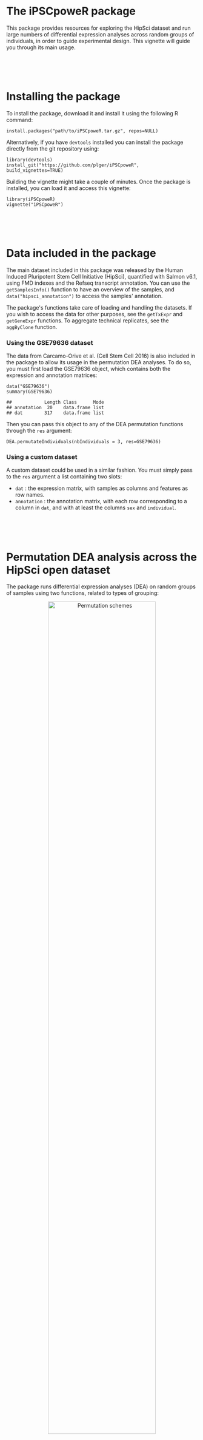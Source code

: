 # The iPSCpoweR package

This package provides resources for exploring the HipSci dataset and run large numbers of differential expression analyses across random groups of individuals, in order to guide experimental design. This vignette will guide you through its main usage.

<br/><br/><br/>
      
        
# Installing the package

To install the package, download it and install it using the following R command:
```
install.packages("path/to/iPSCpoweR.tar.gz", repos=NULL)
```

Alternatively, if you have `devtools` installed you can install the package directly from the git repository using:
```
library(devtools)
install_git("https://github.com/plger/iPSCpoweR", build_vignettes=TRUE)
```

Building the vignette might take a couple of minutes. Once the package is installed, you can load it and access this vignette:
```
library(iPSCpoweR)
vignette("iPSCpoweR")
```

<br/><br/><br/>


# Data included in the package

The main dataset included in this package was released by the Human Induced Pluripotent Stem Cell Initiative (HipSci), quantified with Salmon v6.1, using FMD indexes and the Refseq transcript annotation. You can use the `getSamplesInfo()` function to have an overview of the samples, and `data("hipsci_annotation")` to access the samples' annotation.

The package's functions take care of loading and handling the datasets. If you wish to access the data for other purposes, see the `getTxExpr` and `getGeneExpr` functions. To aggregate technical replicates, see the `aggByClone` function.

### Using the GSE79636 dataset

The data from Carcamo-Orive et al. (Cell Stem Cell 2016) is also included in the package to allow its usage in the permutation DEA analyses. To do so, you must first load the GSE79636 object, which contains both the expression and annotation matrices:
```
data("GSE79636")
summary(GSE79636)

##            Length Class      Mode
## annotation  20    data.frame list
## dat        317    data.frame list
```

Then you can pass this object to any of the DEA permutation functions through the `res` argument:
```{r egg, eval=F}
DEA.permutateIndividuals(nbIndividuals = 3, res=GSE79636)
```

### Using a custom dataset

A custom dataset could be used in a similar fashion. You must simply pass to the `res` argument a list containing two slots:

- `dat` : the expression matrix, with samples as columns and features as row names.
- `annotation` : the annotation matrix, with each row corresponding to a column in `dat`, and with at least the columns `sex` and `individual`.


<br/><br/><br/>
      

# Permutation DEA analysis across the HipSci open dataset

The package runs differential expression analyses (DEA) on random groups of samples using two functions, related to types of grouping:

<p style="text-align: center;"><img src="vignette/permu_schemes.png" alt="Permutation schemes" width=75%/></p>

By default, the permutation functions are multithreaded, using `detetedCores()-1` threads. This can be adjusted through the `ncores` arguments, and multithreading can be disabled using `ncores=1`.

## DEA.permutateIndividuals

The `DEA.permutateIndividuals` function constitutes, for each permutation, random groups of sex-balanced individuals. By default, the function will run up to 300 DEA (depending on how many different permutations are possible), each on random but sex-balanced groups of 2 individuals, using 2 iPSC clones per individual.

The (maximum) number of permutations can be changed with the `maxTests` argument; the number of individual per group can be changed using the `nbIndividuals` argument, and the number of clones (either 1 or 2) can be changed using the `nbClone` argument.

The default function does not add true/known differential expression (necessary for estimates of sensitivity), and the results can accordingly only be used for specificity analysis. To include differential expression and assess the proportion of it detected, set `addDE=TRUE` (see `?DEA.permutateIndividuals` for more details). We'll run this example single-threaded (`ncores=1`):

```
DEA.permutateIndividuals(nbIndividuals = 3, maxTests = 10, nbClone = 2, addDE=TRUE, ncores = 1)

## Aggregating transcript counts to gene-level...
## Running 10 differential expression analyses
## Results saved in 3indiv.vs.3indiv.2.RData
```

By default, the results (both a R object and summary figures) will be saved in the current working directory, although this behavior can be changed by setting `doSave=FALSE, returnResults=TRUE`.

A number of other parameters can be altered; see `?DEA.permutateIndividuals` for more information.

## DEA.permutateClones

The `DEA.permutateClones` function selects random individuals for each permutation, and puts one iPSC clone of each individual in each of two groups, so that each group contains different clones from the same set of individuals. By default, the function will run up to 300 DEA (can be changed with the `maxTests` argument), using groups based on 2 individuals (can be changed using the `nbIndividuals` argument).

The output, as well as most of the options (including the addition of differential expression) are as in the `DEA.permutateIndividuals` function. The function however has an additional feature, controlled by the `paired` argument: if set to TRUE, the differential expression will not be performed using the classical method (edgeR with exact test), but using GLM in order to pair the clones of the same individuals, i.e. using the model `~individual+group`. By default, pairing is disabled.

For more information, see `?DEA.permutateClones`.

## Output files

if `doSave=TRUE` (default), 3 or 4 output files are produced, each with either of the following prefix:
1. `[x]indiv.vs.[x]indiv.[y]` for results of the `DEA.permutateIndividuals` function, where x is the number of individuals per group and y the number of clones (e.g. 2indiv.vs.2indiv.1).
2. `clones.[x]indiv.[paired]` for results of the `DEA.permutateClones` function, where x is the number of individuals and [paired] indicates if a paired analysis was performed.

The output files are:

1. *.RData : a R object containing all the results as well as the call.
2. *Nsig.svg : a histogram of the number of `spurious` differentially-expressed genes for each permutation.
3. *logFC.svg : a histogram of the foldchange of the `spurious` differentially-expressed genes.
4. *sensitivity.svg : (only if `addDE=TRUE`) a heatmap of the sensitivity at different foldchanges and expression levels, as produced by the `getSensitivityMatrix()` function.

### Extracting true and false positives from the results

The simplest way of extracting the distributions of true positives (TP) and false positives (FP) from the results of permutation DEA is through the 
`readPermResults` function:
```
pm <- readPermResults("3indiv.vs.3indiv.2.RData")
```

The function returns a list, with each element being the results of one set of permuations. In other words, multiple filenames could be passed to the `readPermResults` function, but right now we have only one:
```
lapply(pm[[1]],FUN=head)
## $nbComps
## [1] 10
## 
## $FP
##  V1  V2  V3  V4  V5  V6 
##  31 286 126  37  41  38 
## 
## $TP
## V1 V2 V3 V4 V5 V6 
## 51 55 47 50 42 48 
## 
## $DEGs
##              FDR.below.05 absLog2FC logMeanCount
## SPDYE3                 10  2.321928     2.744059
## CYP46A1                10  2.321928     2.722561
## LOC100101478           10  2.321928     3.816600
## RNF212                 10  2.321928     3.864638
## C19orf40               10  2.321928     4.805020
## NEIL1                  10  1.584963     4.816916
```

Each such object is itself a list containing:

* `nbComps: number of comparisons.
* `FP: number of false (or spurious) positives for each comparison.
* `TP: (only if the permutations were generated with addDE=TRUE) The number of true positives for each comparison.
* `DEGs: (only if the permutations were generated with addDE=TRUE) a data.frame containing, for each gene, the number of times it was found with a FDR below 0.05, the absLog2FC introduced in the input, and the mean fragment count.

The object(s) in this list can then be used to plot sensitivity matrices (assuming that `addDE` was enabled) using `getSensitivityMatrix`, or to plot the distribution of false positives across permutations:
```
getSensitivityMatrix(pm[[1]])
```

<p style="text-align: center;"><img src="vignettes/sensMat.png" alt="sensitivity matrix"/></p>

```
hist(pm[[1]]$FP, xlab="False positives", ylab="Number of permutations",breaks=20)
```

<p style="text-align: center;"><img src="vignettes/hist.png" alt="false positives"/></p>


<div id="plotting-a-roc-curve" class="section level3">
<h3>Plotting a ROC curve</h3>
<p>The packages includes a function to plot a Receiver-Operator Characteristic (ROC) curve representing the results of a permutation DEA analysis (assuming that <code>addDE</code> was enabled). The function must <i>not</i> be called on the results of the <code>readPermResults</code> function, which do not include individual p-values, but directly on the results of the permuation analysis, e.g.:</p>
<pre class="r"><code>getPermROC(&quot;3indiv.vs.3indiv.2.RData&quot;)</code></pre>
<p><img src="vignettes/ROC.png"/></p>
<p>By default, the function will plot the median sensitivity and specificity at sliding p-values (the line and points), as well as the 0.05 and 0.95 quantiles across the different permutations (the shaded area). You can disable the shaded area with <code>qprobs=NA</code>. See <code>?getPermROC</code> for more options.</p>

<br/><br/><br/>
      

## Using a different DEA method in the permutations

By default, permutations are done using edgeR, and without any pre-filtering of the tested genes. The functions however give the user the possibility of changing this in two ways.

### Filtering genes before testing

In both functions, you can use the `filter` argument to set a pre-testing filtering rule. The argument should be passed a function which will be applied to each row of the expression matrix, and should return TRUE if the row is to be kept (tested), and false otherwise. For instance, `filter=function(x){ sum(x>10)>2}` would only include genes that have more than 10 fragments in more than 2 samples.

### Using a custom DEA function

The permutation analysis calls the `edgeRwrapper` function to perform the DEA. This function can be replaced by a custom function, or by the already implemented `voomWrapper` function, using the `DEAfunc` argument of either `DEA.permutateIndividuals` or `DEA.permutateClones`. For custom functions, the output should be a data.frame with genes as row.names (in the same order in which they were initially given), and the following columns: `logFC`, `PValue`, `FDR`. The best way to get started writing your own function is too look at `edgeRwrapper` or `voomWrapper`.

### Using nested analysis for multiple clones

To enable the use of `limma::duplicateCorrelation` (and treat individuals as random effects) in `DEA.permutateIndividuals`, make sure you set `DEAfunc=voomWrapper` and `nested=TRUE`. This feature is not available for edgeR and requires more than one clone per individual.

For example:
```
DEA.permutateIndividuals(nbIndividuals = 3, nbClone = 2, addDE = T, 
    filter = function(x) {
        sum(x > 10) > 2
    }, nested = T, DEAfunc = voomWrapper)
```



<br/><br/><br/>
      


# Reproducing the analysis of variance

The analysis of the proportion of transcriptional variance explained by difference between individuals, between clones and between technical replicates can be reproduced using the `transcriptionalVarianceExplained` function (see `?transcriptionalVarianceExplained`):

```
res <- transcriptionalVarianceExplained()
```

<p style="text-align: center;"><img src="varExplained.png" alt="variance explained"/></p>

To reproduce the analysis of variance in cellular morphology, see `?cellphenoVarianceExplained`.



<br/><br/><br/>
    
# Reporting issues

Please report issues on the <a href="https://github.com/plger/iPSCpoweR">github repository</a>.

  
<br/><br/><br/>
